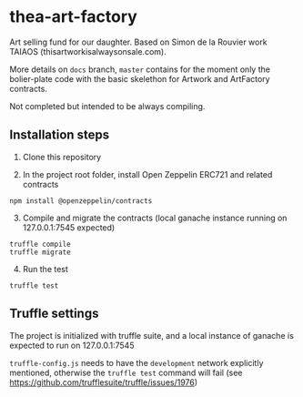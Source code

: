 # thea-art-factory

Art selling fund for our daughter. Based on Simon de la Rouvier work TAIAOS (thisartworkisalwaysonsale.com).

More details on `docs` branch, `master` contains for the moment only the bolier-plate 
code with the basic skelethon for Artwork and ArtFactory contracts.

Not completed but intended to be always compiling.

## Installation steps

1. Clone this repository

2. In the project root folder, install Open Zeppelin ERC721 and related contracts
```
npm install @openzeppelin/contracts
```

3. Compile and migrate the contracts (local ganache instance running on 127.0.0.1:7545 expected)
```
truffle compile
truffle migrate
```

4. Run the test

```
truffle test
```

## Truffle settings

The project is initialized with truffle suite, and a local instance of ganache is expected 
to run on 127.0.0.1:7545 

`truffle-config.js` needs to have the `development` network explicitly mentioned,
otherwise the `truffle test` command will fail (see https://github.com/trufflesuite/truffle/issues/1976)



